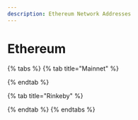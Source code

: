 ```yaml
---
description: Ethereum Network Addresses
---
```


# Ethereum

{% tabs %}
{% tab title="Mainnet" %}

{% endtab %}

{% tab title="Rinkeby" %}

{% endtab %}
{% endtabs %}
